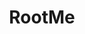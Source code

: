 ---
title: RootMe
description: The fast, easy, and affordable way to train your hacking skills.
url: https://www.root-me.org/
image:
    # url: '/assets/images/cafe.png'
    # alt: 'Cafe'
tags: ['learn', 'training']
pubDate: 2023-11-09
draft: false
---